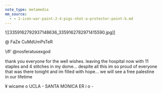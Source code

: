 ```yaml
---
note_type: metamedia
mm_source:
  - - 1-icon-war-paint-2-4-pigs-shot-a-protestor-point-b.md
---
```


![[3359162792937148636_3359162782971415590.jpg]]

@ FaZe CuMdUmPsTeR

\iﬂ' @nosferatusexgod

thank you everyone for the well wishes.
leaving the hospital now with 11 staples
and 4 stitches in my dome... despite all
this im so proud of everyone that was
there tonight and im filled with hope... we
will see a free palestine in our lifetime

¥ wicame o
UCLA - SANTA MONICA ER
i o -


